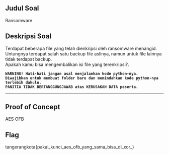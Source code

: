 ## Judul Soal
Ransomware

## Deskripsi Soal

Terdapat beberapa file yang telah dienkripsi oleh ransomware menangid.<br>
Untungnya terdapat salah satu backup file aslinya, namun untuk file lainnya tidak terdapat backup.<br>
Apakah kamu bisa mengembalikan isi file yang terenkripsi?.<br>

**`WARNING! Hati-hati jangan asal menjalankan kode python-nya.`**<br>
**`Diwajibkan untuk membuat folder baru dan memindahkan kode python-nya terlebih dahulu.`**<br>
**`PANITIA TIDAK BERTANGGUNGJAWAB atas KERUSAKAN DATA peserta.`**

---
## Proof of Concept

AES OFB

## Flag

tangerangkota{pakai_kunci_aes_ofb_yang_sama_bisa_di_xor_}